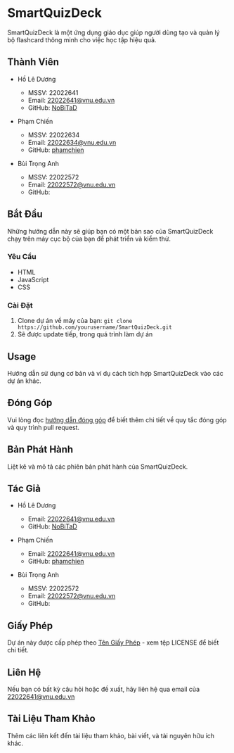 # SmartQuizDeck

SmartQuizDeck là một ứng dụng giáo dục giúp người dùng tạo và quản lý bộ flashcard thông minh cho việc học tập hiệu quả.

## Thành Viên

- Hồ Lê Dương
  - MSSV: 22022641
  - Email: 22022641@vnu.edu.vn
  - GitHub: [NoBiTaD](https://github.com/duongllhtuet)

- Phạm Chiến
  - MSSV: 22022634
  - Email: 22022634@vnu.edu.vn
  - GitHub: [phamchien](https://github.com/phamchien)

- Bùi Trọng Anh
  - MSSV: 22022572
  - Email: 22022572@vnu.edu.vn
  - GitHub: 

## Bắt Đầu

Những hướng dẫn này sẽ giúp bạn có một bản sao của SmartQuizDeck chạy trên máy cục bộ của bạn để phát triển và kiểm thử.

### Yêu Cầu

- HTML
- JavaScript
- CSS

### Cài Đặt

1. Clone dự án về máy của bạn: `git clone https://github.com/yourusername/SmartQuizDeck.git`
2. Sẽ được update tiếp, trong quá trình làm dự án

## Usage

Hướng dẫn sử dụng cơ bản và ví dụ cách tích hợp SmartQuizDeck vào các dự án khác.

## Đóng Góp

Vui lòng đọc [hướng dẫn đóng góp](CONTRIBUTING.md) để biết thêm chi tiết về quy tắc đóng góp và quy trình pull request.

## Bản Phát Hành

Liệt kê và mô tả các phiên bản phát hành của SmartQuizDeck.

## Tác Giả

- Hồ Lê Dương
  - Email: 22022641@vnu.edu.vn
  - GitHub: [NoBiTaD](https://github.com/duongllhtuet)

- Phạm Chiến
  - Email: 22022641@vnu.edu.vn
  - GitHub: [phamchien](https://github.com/phamchien)

- Bùi Trọng Anh
  - MSSV: 22022572
  - Email: 22022572@vnu.edu.vn
  - GitHub:

## Giấy Phép

Dự án này được cấp phép theo [Tên Giấy Phép](LICENSE) - xem tệp LICENSE để biết chi tiết.

## Liên Hệ

Nếu bạn có bất kỳ câu hỏi hoặc đề xuất, hãy liên hệ qua email của 22022641@vnu.edu.vn

## Tài Liệu Tham Khảo

Thêm các liên kết đến tài liệu tham khảo, bài viết, và tài nguyên hữu ích khác.

